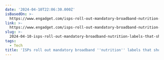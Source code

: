 ```yaml
---
date: '2024-04-10T22:06:30.000Z'
isBasedOn: >-
  https://www.engadget.com/isps-roll-out-mandatory-broadband-nutrition-labels-that-show-speeds-fees-and-data-allowances-103832369.html?src=rss
link: >-
  https://www.engadget.com/isps-roll-out-mandatory-broadband-nutrition-labels-that-show-speeds-fees-and-data-allowances-103832369.html?src=rss
slug: >-
  2024-04-10-isps-roll-out-mandatory-broadband-nutrition-labels-that-show-speeds-fees
tags:
  - Tech
title: 'ISPs roll out mandatory broadband ''nutrition'' labels that show speeds, fees'
---
```


